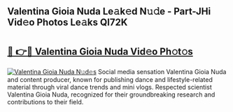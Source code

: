 ## Valentina Gioia Nuda Le𝚊k𝚎d N𝚞𝚍e - Part-JHi Vid𝚎o Photos Le𝚊ks QI72K

# <h2><a href="http://fbdv533.evod.top/?m=Valentina+Gioia+Nuda">🔗 👉🔴 Valentina Gioia Nuda Vid𝚎o Ph𝚘t𝚘s</a></h2>

[![Valentina Gioia Nuda N𝚞d𝚎s](https://i.imgur.com/8V9OHl7.gif)](http://fbdv533.evod.top/?m=Valentina+Gioia+Nuda)
Social media sensation Valentina Gioia Nuda and content producer, known for publishing dance and lifestyle-related material through viral dance trends and mini vlogs. Respected scientist Valentina Gioia Nuda, recognized for their groundbreaking research and contributions to their field. 
